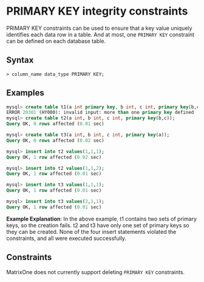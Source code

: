 # PRIMARY KEY integrity constraints

PRIMARY KEY constraints can be used to ensure that a key value uniquely identifies each data row in a table.
And at most, one `PRIMARY KEY` constraint can be defined on each database table.

## **Syntax**

```
> column_name data_type PRIMARY KEY;
```

## **Examples**

```sql
mysql> create table t1(a int primary key, b int, c int, primary key(b,c));
ERROR 20301 (HY000): invalid input: more than one primary key defined
mysql> create table t2(a int, b int, c int, primary key(b,c));
Query OK, 0 rows affected (0.01 sec)

mysql> create table t3(a int, b int, c int, primary key(a));
Query OK, 0 rows affected (0.02 sec)

mysql> insert into t2 values(1,1,1);
Query OK, 1 row affected (0.02 sec)

mysql> insert into t2 values(1,1,2);
Query OK, 1 row affected (0.01 sec)

mysql> insert into t3 values(1,1,1);
Query OK, 1 row affected (0.01 sec)

mysql> insert into t3 values(2,1,1);
Query OK, 1 row affected (0.01 sec)
```

**Example Explanation**: In the above example, t1 contains two sets of primary keys, so the creation fails. t2 and t3 have only one set of primary keys so they can be created. None of the four insert statements violated the constraints, and all were executed successfully.

## **Constraints**

MatrixOne does not currently support deleting `PRIMARY KEY` constraints.
